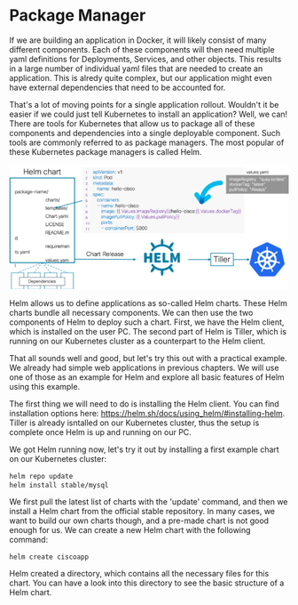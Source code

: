 # Package Manager

If we are building an application in Docker, it will likely consist of many different components. Each of these components will then need multiple yaml definitions for Deployments, Services, and other objects. This results in a large number of individual yaml files that are needed to create an application. This is alredy quite complex, but our application might even have external dependencies that need to be accounted for.

That's a lot of moving points for a single application rollout. Wouldn't it be easier if we could just tell Kubernetes to install an application? Well, we can! There are tools for Kubernetes that allow us to package all of these components and dependencies into a single deployable component. Such tools are commonly referred to as package managers. The most popular of these Kubernetes package managers is called Helm.

![Helm](img/helm.png?raw=true "Helm")

Helm allows us to define applications as so-called Helm charts. These Helm charts bundle all necessary components. We can then use the two components of Helm to deploy such a chart. First, we have the Helm client, which is installed on the user PC. The second part of Helm is Tiller, which is running on our Kubernetes cluster as a counterpart to the Helm client.

That all sounds well and good, but let's try this out with a practical example. We already had simple web applications in previous chapters. We will use one of those as an example for Helm and explore all basic features of Helm using this example.

The first thing we will need to do is installing the Helm client. You can find installation options here: https://helm.sh/docs/using_helm/#installing-helm. Tiller is already isntalled on our Kubernetes cluster, thus the setup is complete once Helm is up and running on our PC.

We got Helm running now, let's try it out by installing a first example chart on our Kubernetes cluster:

```
helm repo update
helm install stable/mysql
```

We first pull the latest list of charts with the 'update' command, and then we install a Helm chart from the official stable repository. In many cases, we want to build our own charts though, and a pre-made chart is not good enough for us. We can create a new Helm chart with the following command:

```
helm create ciscoapp
```

Helm created a directory, which contains all the necessary files for this chart. You can have a look into this directory to see the basic structure of a Helm chart.

